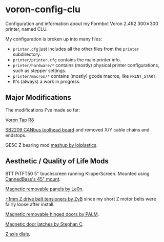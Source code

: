 # voron-config-clu
Configuration and information about my Formbot Voron 2.4R2 300✕300 printer, named CLU.

My configuration is broken up into many files:

* `printer.cfg` just includes all the other files from the `printer` subdirectory.
* `printer/printer.cfg` contains the main printer info.
* `printer/hardware/*` contains (mostly) physical printer configurations, such as stepper settings.
* `printer/macros/*` contains (mostly) gcode macros, like `PRINT_START`.
* It's (always) a work in progress.

## Major Modifications

The modifications I've made so far:

[Voron Tap R8](https://github.com/VoronDesign/Voron-Tap)

[SB2209 CANbus toolhead board](https://github.com/bigtreetech/EBB/tree/master) and removed X/Y cable chains and endstops.

GE5C Z bearing mod [mashup by lolplastics](https://www.printables.com/model/457431-voron-24-ge5c-mashup).

## Aesthetic / Quality of Life Mods

BTT PiTFT50 5" touchscreen running KlipperScreen. Mounted using [CannedBass's 45" mount](https://github.com/VoronDesign/VoronUsers/tree/master/printer_mods/CannedBass/PITFT50_45_degree_mount).

[Magnetic removable panels by Le0n](https://github.com/VoronDesign/VoronUsers/tree/master/printer_mods/Le0n/Magnetic_Panels_with_Magnet_Inserts).

[+1mm Z drive belt tensioners by ZvB](https://www.printables.com/model/356388-voron-v24-z-belt-loop-tensioners-1mm) since my short Z motor belts were fairly loose after install.

[Magnetic removable hinged doors by PALM](https://www.printables.com/model/221377-voron-24-magnetic-door-hinges).

[Magnetic door latches by Stephan C](https://www.printables.com/model/419658-magnet-door-latches-for-voron/comments/780939).

[Z axis dials](https://www.printables.com/model/242370-voron-24-z-axis-dials).

